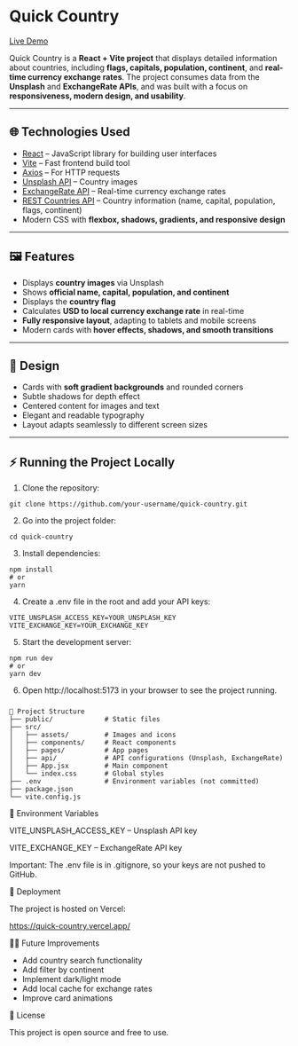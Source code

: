# Quick Country

[Live Demo](https://quick-country.vercel.app/)

Quick Country is a **React + Vite project** that displays detailed information about countries, including **flags, capitals, population, continent**, and **real-time currency exchange rates**. The project consumes data from the **Unsplash** and **ExchangeRate APIs**, and was built with a focus on **responsiveness, modern design, and usability**.

---

## 🌐 Technologies Used

- [React](https://reactjs.org/) – JavaScript library for building user interfaces  
- [Vite](https://vitejs.dev/) – Fast frontend build tool  
- [Axios](https://axios-http.com/) – For HTTP requests  
- [Unsplash API](https://unsplash.com/developers) – Country images  
- [ExchangeRate API](https://exchangerate.host/) – Real-time currency exchange rates
- [REST Countries API](https://restcountries.com/) – Country information (name, capital, population, flags, continent)
- Modern CSS with **flexbox, shadows, gradients, and responsive design**

---

## 🖼️ Features

- Displays **country images** via Unsplash  
- Shows **official name, capital, population, and continent**  
- Displays the **country flag**  
- Calculates **USD to local currency exchange rate** in real-time  
- **Fully responsive layout**, adapting to tablets and mobile screens  
- Modern cards with **hover effects, shadows, and smooth transitions**

---

## 🎨 Design

- Cards with **soft gradient backgrounds** and rounded corners  
- Subtle shadows for depth effect  
- Centered content for images and text  
- Elegant and readable typography  
- Layout adapts seamlessly to different screen sizes  

---

## ⚡ Running the Project Locally

1. Clone the repository:

```
git clone https://github.com/your-username/quick-country.git
```

2. Go into the project folder:

```
cd quick-country
```

3. Install dependencies:

```
npm install
# or
yarn
```

4. Create a .env file in the root and add your API keys:

```
VITE_UNSPLASH_ACCESS_KEY=YOUR_UNSPLASH_KEY
VITE_EXCHANGE_KEY=YOUR_EXCHANGE_KEY
```

5. Start the development server:

```
npm run dev
# or
yarn dev
```

6. Open http://localhost:5173
 in your browser to see the project running.
### 

```
📂 Project Structure
├── public/             # Static files
├── src/
│   ├── assets/         # Images and icons
│   ├── components/     # React components
│   ├── pages/          # App pages
│   ├── api/            # API configurations (Unsplash, ExchangeRate)
│   ├── App.jsx         # Main component
│   └── index.css       # Global styles
├── .env                # Environment variables (not committed)
├── package.json
└── vite.config.js

```

🔑 Environment Variables

VITE_UNSPLASH_ACCESS_KEY – Unsplash API key

VITE_EXCHANGE_KEY – ExchangeRate API key

Important: The .env file is in .gitignore, so your keys are not pushed to GitHub.

🚀 Deployment

The project is hosted on Vercel:

https://quick-country.vercel.app/

👨‍💻 Future Improvements

- Add country search functionality
- Add filter by continent
- Implement dark/light mode
- Add local cache for exchange rates
- Improve card animations

📝 License

This project is open source and free to use.
